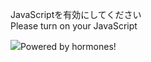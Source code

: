 JavaScriptを有効にしてください  
Please turn on your JavaScript

![](https://static.blahaj.zone/shonky/assets/transparent/Shonky.webp)Powered by hormones!